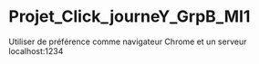 # Projet_Click_journeY_GrpB_MI1

Utiliser de préférence comme navigateur Chrome et un serveur localhost:1234 
